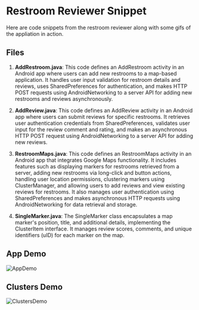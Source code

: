 # Restroom Reviewer Snippet

Here are code snippets from the restroom reviewer along with some gifs of the appliation in action.


## Files

1. **AddRestroom.java**: This code defines an AddRestroom activity in an Android app where users can add new restrooms to a map-based application. It handles user input validation for restroom details and reviews, uses SharedPreferences for authentication, and makes HTTP POST requests using AndroidNetworking to a server API for adding new restrooms and reviews asynchronously.
   
2. **AddReview.java**: This code defines an AddReview activity in an Android app where users can submit reviews for specific restrooms. It retrieves user authentication credentials from SharedPreferences, validates user input for the review comment and rating, and makes an asynchronous HTTP POST request using AndroidNetworking to a server API for adding new reviews.
   
3. **RestroomMaps.java**: This code defines an RestroomMaps activity in an Android app that integrates Google Maps functionality. It includes features such as displaying markers for restrooms retrieved from a server, adding new restrooms via long-click and button actions, handling user location permissions, clustering markers using ClusterManager, and allowing users to add reviews and view existing reviews for restrooms. It also manages user authentication using SharedPreferences and makes asynchronous HTTP requests using AndroidNetworking for data retrieval and storage.
   
4. **SingleMarker.java**: The SingleMarker class encapsulates a map marker's position, title, and additional details, implementing the ClusterItem interface. It manages review scores, comments, and unique identifiers (uID) for each marker on the map.


## App Demo

![AppDemo](workingReviewer.gif)

## Clusters Demo

![ClustersDemo](workingClusters.gif)
